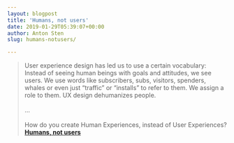 ```yaml
---
layout: blogpost
title: 'Humans, not users'
date: 2019-01-29T05:39:07+00:00
author: Anton Sten
slug: humans-notusers/

---
```

>User experience design has led us to use a certain vocabulary: Instead of seeing human beings with goals and attitudes, we see users. We use words like subscribers, subs, visitors, spenders, whales or even just “traffic” or “installs” to refer to them. We assign a role to them. UX design dehumanizes people.<br /><br />
...<br /><br />
How do you create Human Experiences, instead of User Experiences?
**[Humans, not users](https://johannesippen.com/2019/humans-not-users/)**
